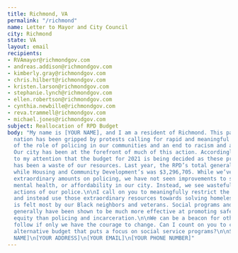 ```yaml
---
title: Richmond, VA
permalink: "/richmond"
name: Letter to Mayor and City Council
city: Richmond
state: VA
layout: email
recipients:
- RVAmayor@richmondgov.com
- andreas.addison@richmondgov.com
- kimberly.gray@richmondgov.com
- chris.hilbert@richmondgov.com
- kristen.larson@richmondgov.com
- stephanie.lynch@richmondgov.com
- ellen.robertson@richmondgov.com
- cynthia.newbille@richmondgov.com
- reva.trammell@richmondgov.com
- michael.jones@richmondgov.com
subject: Reallocation of RPD Budget
body: "My name is [YOUR NAME], and I am a resident of Richmond. This past week, our
  nation has been gripped by protests calling for rapid and meaningful reevaluation
  of the role of policing in our communities and an end to racism and anti-Blackness.
  Our city has been at the forefront of much of this action. Accordingly, it has come
  to my attention that the budget for 2021 is being decided as these protests continue.\n\nRPD
  has been a waste of our resources. Last year, the RPD’s total general fund was $95,403,743
  while Housing and Community Development’s was $3,296,705. While we’ve been spending
  extraordinary amounts on policing, we have not seen improvements to safety, homelessness,
  mental health, or affordability in our city. Instead, we see wasteful and harmful
  actions of our police.\n\nI call on you to meaningfully restrict the RPD budget
  and instead use those extraordinary resources towards solving homelessness, which
  is felt most by our Black neighbors and veterans. Social programs and education
  generally have been shown to be much more effective at promoting safety and social
  equity than policing and incarceration.\n\nWe can be a beacon for other cities to
  follow if only we have the courage to change. Can I count on you to consider an
  alternative budget that puts a focus on social service programs?\n\nSincerely,  \n\n[YOUR
  NAME]\n[YOUR ADDRESS]\n[YOUR EMAIL]\n[YOUR PHONE NUMBER]"
---
```


